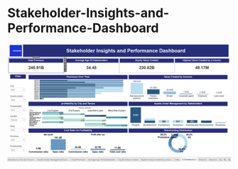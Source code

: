 # Stakeholder-Insights-and-Performance-Dashboard
![image](https://github.com/Dhanashri-welde/Stakeholder-Insights-and-Performance-Dashboard/blob/main/stakeholder%20dashboard%20image.png?raw=true)
